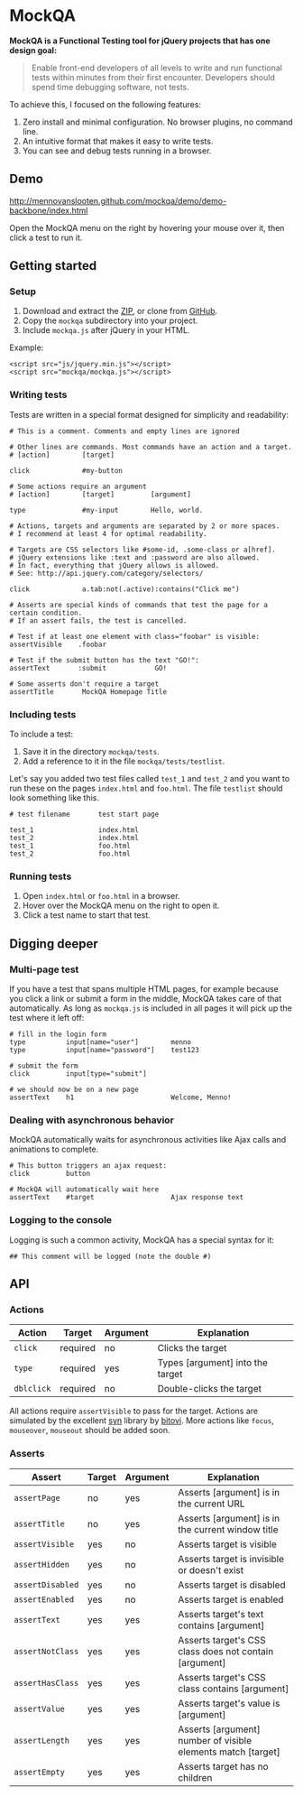 # MockQA

**MockQA is a Functional Testing tool for jQuery projects that has one design goal:**

> Enable front-end developers of all levels to write and run functional tests within minutes from their first encounter. Developers should spend time debugging software, not tests.

To achieve this, I focused on the following features:

1. Zero install and minimal configuration. No browser plugins, no command line.
2. An intuitive format that makes it easy to write tests.
3. You can see and debug tests running in a browser.

## Demo

http://mennovanslooten.github.com/mockqa/demo/demo-backbone/index.html

Open the MockQA menu on the right by hovering your mouse over it, then click a test to run it.

## Getting started

### Setup

1. Download and extract the [ZIP](https://github.com/mennovanslooten/mockqa/archive/master.zip), or clone from [GitHub](https://github.com/mennovanslooten/mockqa).
2. Copy the `mockqa` subdirectory into your project. 
3. Include `mockqa.js` after jQuery in your HTML.

Example:

    <script src="js/jquery.min.js"></script>
    <script src="mockqa/mockqa.js"></script>

### Writing tests

Tests are written in a special format designed for simplicity and readability:

    # This is a comment. Comments and empty lines are ignored
    
    # Other lines are commands. Most commands have an action and a target.
    # [action]        [target]
    
    click             #my-button
    
    # Some actions require an argument
    # [action]        [target]         [argument]
    
    type              #my-input        Hello, world.
    
    # Actions, targets and arguments are separated by 2 or more spaces. 
    # I recommend at least 4 for optimal readability.
    
	# Targets are CSS selectors like #some-id, .some-class or a[href]. 
	# jQuery extensions like :text and :password are also allowed.
	# In fact, everything that jQuery allows is allowed. 
	# See: http://api.jquery.com/category/selectors/

    click             a.tab:not(.active):contains("Click me")
	
	# Asserts are special kinds of commands that test the page for a certain condition.
	# If an assert fails, the test is cancelled. 
	
	# Test if at least one element with class="foobar" is visible:
	assertVisible    .foobar
	
	# Test if the submit button has the text "GO!":
	assertText       :submit            GO!
    
    # Some asserts don't require a target
    assertTitle       MockQA Homepage Title
 

### Including tests

To include a test:

1. Save it in the directory `mockqa/tests`. 
2. Add a reference to it in the file `mockqa/tests/testlist`. 

Let's say you added two test files called `test_1` and `test_2` and you want to run these on the pages `index.html` and `foo.html`. The file `testlist` should look something like this.

    # test filename       test start page
    
    test_1                index.html
    test_2                index.html
    test_1                foo.html
    test_2                foo.html

### Running tests

1. Open `index.html` or `foo.html` in a browser.
2. Hover over the MockQA menu on the right to open it.
3. Click a test name to start that test.

## Digging deeper

### Multi-page test

If you have a test that spans multiple HTML pages, for example because you click a link or submit a form in the middle, MockQA takes care of that automatically. As long as `mockqa.js` is included in all pages it will pick up the test where it left off:

    # fill in the login form
    type          input[name="user"]        menno
    type          input[name="password"]    test123
    
    # submit the form
    click         input[type="submit"]
    
    # we should now be on a new page
    assertText    h1                        Welcome, Menno!

### Dealing with asynchronous behavior

MockQA automatically waits for asynchronous activities like Ajax calls and animations to complete. 

    # This button triggers an ajax request:
    click         button
    
    # MockQA will automatically wait here
    assertText    #target                   Ajax response text

### Logging to the console

Logging is such a common activity, MockQA has a special syntax for it:

    ## This comment will be logged (note the double #)


## API

### Actions

Action     | Target   | Argument  | Explanation
-----------|----------|-----------|------------
`click`    | required | no        | Clicks the target
`type`     | required | yes       | Types [argument] into the target
`dblclick` | required | no        | Double-clicks the target

All actions require `assertVisible` to pass for the target. Actions are simulated by the excellent [syn](https://github.com/bitovi/syn) library by [bitovi](http://www.bitovi.com/). More actions like ``focus``, ``mouseover``, ``mouseout`` should be added soon.

### Asserts

Assert          | Target    | Argument | Explanation
----------------|-----------|----------|------------
`assertPage`    | no        | yes      | Asserts [argument] is in the current URL
`assertTitle`   | no        | yes      | Asserts [argument] is in the current window title
`assertVisible` | yes       | no       | Asserts target is visible
`assertHidden`  | yes       | no       | Asserts target is invisible or doesn't exist
`assertDisabled`| yes       | no       | Asserts target is disabled
`assertEnabled` | yes       | no       | Asserts target is enabled
`assertText`    | yes       | yes      | Asserts target's text contains [argument]
`assertNotClass`| yes       | yes      | Asserts target's CSS class does not contain [argument]
`assertHasClass`| yes       | yes      | Asserts target's CSS class contains [argument]
`assertValue`   | yes       | yes      | Asserts target's value is [argument]
`assertLength`  | yes       | yes      | Asserts [argument] number of visible elements match [target]
`assertEmpty`   | yes       | yes      | Asserts target has no children
